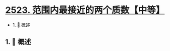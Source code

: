 # [2523. 范围内最接近的两个质数【中等】](https://github.com/Tdahuyou/TNotes.leetcode/tree/main/notes/2523.%20%E8%8C%83%E5%9B%B4%E5%86%85%E6%9C%80%E6%8E%A5%E8%BF%91%E7%9A%84%E4%B8%A4%E4%B8%AA%E8%B4%A8%E6%95%B0%E3%80%90%E4%B8%AD%E7%AD%89%E3%80%91)

<!-- region:toc -->

- [1. 📝 概述](#1--概述)

<!-- endregion:toc -->

## 1. 📝 概述
